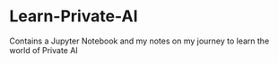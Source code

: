 # Learn-Private-AI
Contains a Jupyter Notebook and my notes on my journey to learn the world of Private AI 

